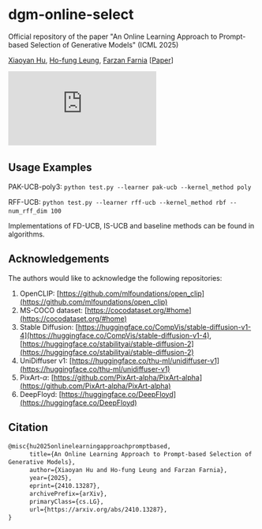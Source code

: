 # dgm-online-select
Official repository of the paper "An Online Learning Approach to Prompt-based Selection of Generative Models" (ICML 2025)

[Xiaoyan Hu](https://yannxiaoyanhu.github.io), [Ho-fung Leung](http://www.cse.cuhk.edu.hk/~lhf/), [Farzan Farnia](https://www.cse.cuhk.edu.hk/~farnia/Home.html) [[Paper](https://arxiv.org/pdf/2410.13287)]

![Figure](https://github.com/yannxiaoyanhu/dgm-online-select/blob/main/Fig1.pdf)

## Usage Examples

PAK-UCB-poly3: ```python test.py --learner pak-ucb --kernel_method poly```

RFF-UCB: ```python test.py --learner rff-ucb --kernel_method rbf --num_rff_dim 100```

Implementations of FD-UCB, IS-UCB and baseline methods can be found in algorithms.

## Acknowledgements

The authors would like to acknowledge the following repositories:

1. OpenCLIP: [https://github.com/mlfoundations/open_clip](https://github.com/mlfoundations/open_clip)
2. MS-COCO dataset: [https://cocodataset.org/#home](https://cocodataset.org/#home)
3. Stable Diffusion: [https://huggingface.co/CompVis/stable-diffusion-v1-4](https://huggingface.co/CompVis/stable-diffusion-v1-4), [https://huggingface.co/stabilityai/stable-diffusion-2](https://huggingface.co/stabilityai/stable-diffusion-2)
4. UniDiffuser v1: [https://huggingface.co/thu-ml/unidiffuser-v1](https://huggingface.co/thu-ml/unidiffuser-v1)
5. PixArt-$\alpha$: [https://github.com/PixArt-alpha/PixArt-alpha](https://github.com/PixArt-alpha/PixArt-alpha)
6. DeepFloyd: [https://huggingface.co/DeepFloyd](https://huggingface.co/DeepFloyd)


## Citation
```
@misc{hu2025onlinelearningapproachpromptbased,
      title={An Online Learning Approach to Prompt-based Selection of Generative Models}, 
      author={Xiaoyan Hu and Ho-fung Leung and Farzan Farnia},
      year={2025},
      eprint={2410.13287},
      archivePrefix={arXiv},
      primaryClass={cs.LG},
      url={https://arxiv.org/abs/2410.13287}, 
}
```
